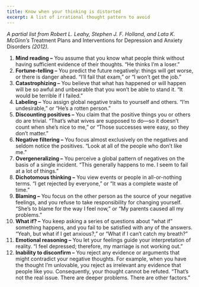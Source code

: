 ```yaml
---
title: Know when your thinking is distorted
excerpt: A list of irrational thought pattern to avoid
---
```


_A partial list from Robert L. Leahy, Stephen J. F. Holland, and Lata K. McGinn’s_ Treatment Plans and Interventions for Depression and Anxiety Disorders _(2012)._

1.  **Mind reading –** You assume that you know what people think without having sufficient evidence of their thoughts. “He thinks I’m a loser.”
2.  **Fortune-telling –** You predict the future negatively: things will get worse, or there is danger ahead. “I’ll fail that exam,” or “I won’t get the job.”
3.  **Catastrophizing –** You believe that what has happened or will happen will be so awful and unbearable that you won’t be able to stand it. “It would be terrible if I failed.”
4.  **Labeling –** You assign global negative traits to yourself and others. “I’m undesirable,” or “He’s a rotten person.”
5.  **Discounting positives –** You claim that the positive things you or others do are trivial. “That’s what wives are supposed to do—so it doesn’t count when she’s nice to me,” or “Those successes were easy, so they don’t matter.”
6.  **Negative filtering –** You focus almost exclusively on the negatives and seldom notice the positives. “Look at all of the people who don’t like me.”
7.  **Overgeneralizing –** You perceive a global pattern of negatives on the basis of a single incident. “This generally happens to me. I seem to fail at a lot of things.”
8.  **Dichotomous thinking –** You view events or people in all-or-nothing terms. “I get rejected by everyone,” or “It was a complete waste of time.”
9.  **Blaming –** You focus on the other person as the source of your negative feelings, and you refuse to take responsibility for changing yourself. “She’s to blame for the way I feel now,” or “My parents caused all my problems.”
10.  **What if? –** You keep asking a series of questions about “what if” something happens, and you fail to be satisfied with any of the answers. “Yeah, but what if I get anxious?,” or “What if I can’t catch my breath?”
11.  **Emotional reasoning –** You let your feelings guide your interpretation of reality. “I feel depressed; therefore, my marriage is not working out.”
12.  **Inability to disconfirm –** You reject any evidence or arguments that might contradict your negative thoughts. For example, when you have the thought I’m unlovable, you reject as irrelevant any evidence that people like you. Consequently, your thought cannot be refuted. “That’s not the real issue. There are deeper problems. There are other factors.”